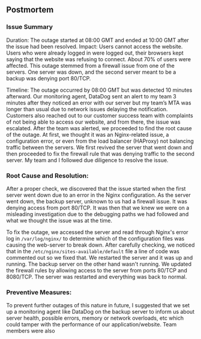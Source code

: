 ## Postmortem

### Issue Summary

Duration: The outage started at 08:00 GMT and ended at 10:00 GMT after the issue had been resolved.
Impact: Users cannot access the website. Users who were already logged in were logged out, their browsers kept saying that the website was refusing to connect. About 70% of users were affected.
This outage stemmed from a firewall issue from one of the servers. One server was down, and the second server meant to be a backup was denying port 80/TCP.

Timeline:
The outage occurred by 08:00 GMT but was detected 10 minutes afterward.
Our monitoring agent, DataDog sent an alert to my team 3 minutes after they noticed an error with our server but my team’s MTA was longer than usual due to network issues delaying the notification. Customers also reached out to our customer success team with complaints of not being able to access our website, and from there, the issue was escalated.
After the team was alerted, we proceeded to find the root cause of the outage. At first, we thought it was an Nginx-related issue, a configuration error, or even from the load balancer (HAProxy) not balancing traffic between the servers.
We first revived the server that went down and then proceeded to fix the firewall rule that was denying traffic to the second server. My team and I followed due diligence to resolve the issue.

### Root Cause and Resolution:
After a proper check, we discovered that the issue started when the first server went down due to an error in the Nginx configuration. As the server went down, the backup server, unknown to us had a firewall issue. It was denying access from port 80/TCP. It was then that we knew we were on a misleading investigation due to the debugging paths we had followed and what we thought the issue was at the time.

To fix the outage, we accessed the server and read through Nginx's error log in `/var/log/nginx/` to determine which of the configuration files was causing the web-server to break down. After carefully checking, we noticed that in the `/etc/nginx/sites-available/default` file a line of code was commented out so we fixed that. We restarted the server and it was up and running. The backup server on the other hand wasn't running. We updated the firewall rules by allowing access to the server from ports 80/TCP and 8080/TCP. The server was restarted and everything was back to normal.

### Preventive Measures:
To prevent further outages of this nature in future, I suggested that we set up a monitoring agent like DataDog on the backup server to inform us about server health, possible errors, memory or network overloads, etc which could tamper with the performance of our application/website.
Team members were also 

